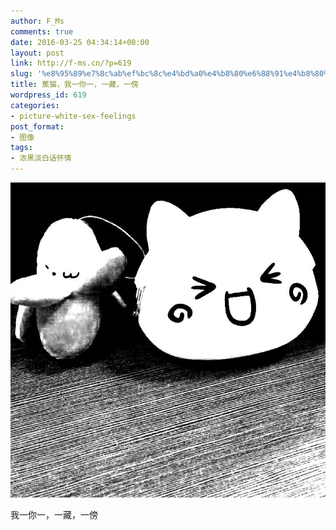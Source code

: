 ```yaml
---
author: F_Ms
comments: true
date: 2016-03-25 04:34:14+00:00
layout: post
link: http://f-ms.cn/?p=619
slug: '%e8%95%89%e7%8c%ab%ef%bc%8c%e4%bd%a0%e4%b8%80%e6%88%91%e4%b8%80%ef%bc%8c%e4%b8%80%e8%97%8f%e4%b8%80%e5%82%8d'
title: 蕉猫，我一你一，一藏，一傍
wordpress_id: 619
categories:
- picture-white-sex-feelings
post_format:
- 图像
tags:
- 浓黑淡白话怀情
---
```


![黑白-色情怀_香蕉胶钱包](/img/post/wp/2016/03/黑白-色情怀_香蕉胶钱包.jpg)


我一你一，一藏，一傍
